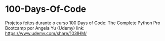 # 100-Days-Of-Code
Projetos feitos durante o curso 100 Days of Code: The Complete Python Pro Bootcamp por Angela Yu (Udemy)
link: https://www.udemy.com/share/103IHM/
